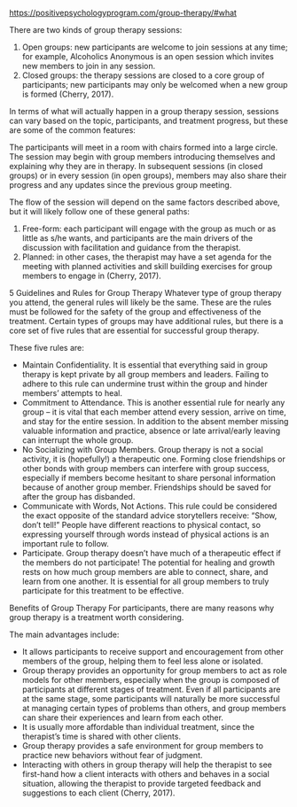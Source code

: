 https://positivepsychologyprogram.com/group-therapy/#what

There are two kinds of group therapy sessions:

1) Open groups: new participants are welcome to join sessions at any time; for example, Alcoholics Anonymous is an open session which invites new members to join in any session.
2) Closed groups: the therapy sessions are closed to a core group of participants; new participants may only be welcomed when a new group is formed (Cherry, 2017).

In terms of what will actually happen in a group therapy session, sessions can vary based on the topic, participants, and treatment progress, but these are some of the common features:

The participants will meet in a room with chairs formed into a large circle.
The session may begin with group members introducing themselves and explaining why they are in therapy.
In subsequent sessions (in closed groups) or in every session (in open groups), members may also share their progress and any updates since the previous group meeting.


The flow of the session will depend on the same factors described above, but it will likely follow one of these general paths:

1) Free-form: each participant will engage with the group as much or as little as s/he wants, and participants are the main drivers of the discussion with facilitation and guidance from the therapist.
2) Planned: in other cases, the therapist may have a set agenda for the meeting with planned activities and skill building exercises for group members to engage in (Cherry, 2017).

5 Guidelines and Rules for Group Therapy
Whatever type of group therapy you attend, the general rules will likely be the same. These are the rules must be followed for the safety of the group and effectiveness of the treatment. Certain types of groups may have additional rules, but there is a core set of five rules that are essential for successful group therapy.

These five rules are:

+ Maintain Confidentiality. It is essential that everything said in group therapy is kept private by all group members and leaders. Failing to adhere to this rule can undermine trust within the group and hinder members’ attempts to heal.
+ Commitment to Attendance. This is another essential rule for nearly any group – it is vital that each member attend every session, arrive on time, and stay for the entire session. In addition to the absent member missing valuable information and practice, absence or late arrival/early leaving can interrupt the whole group.
+ No Socializing with Group Members. Group therapy is not a social activity, it is (hopefully!) a therapeutic one. Forming close friendships or other bonds with group members can interfere with group success, especially if members become hesitant to share personal information because of another group member. Friendships should be saved for after the group has disbanded.
+ Communicate with Words, Not Actions. This rule could be considered the exact opposite of the standard advice storytellers receive: “Show, don’t tell!” People have different reactions to physical contact, so expressing yourself through words instead of physical actions is an important rule to follow.
+ Participate. Group therapy doesn’t have much of a therapeutic effect if the members do not participate! The potential for healing and growth rests on how much group members are able to connect, share, and learn from one another. It is essential for all group members to truly participate for this treatment to be effective.

Benefits of Group Therapy
For participants, there are many reasons why group therapy is a treatment worth considering.

The main advantages include:

+ It allows participants to receive support and encouragement from other members of the group, helping them to feel less alone or isolated.
+ Group therapy provides an opportunity for group members to act as role models for other members, especially when the group is composed of participants at different stages of treatment. Even if all participants are at the same stage, some participants will naturally be more successful at managing certain types of problems than others, and group members can share their experiences and learn from each other.
+ It is usually more affordable than individual treatment, since the therapist’s time is shared with other clients.
+ Group therapy provides a safe environment for group members to practice new behaviors without fear of judgment.
+ Interacting with others in group therapy will help the therapist to see first-hand how a client interacts with others and behaves in a social situation, allowing the therapist to provide targeted feedback and suggestions to each client (Cherry, 2017).
